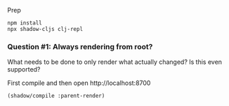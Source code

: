 Prep
```
npm install
npx shadow-cljs clj-repl
```

### Question #1: Always rendering from root?

What needs to be done to only render what actually changed? Is this even supported?

First compile and then open http://localhost:8700
```
(shadow/compile :parent-render)
```

